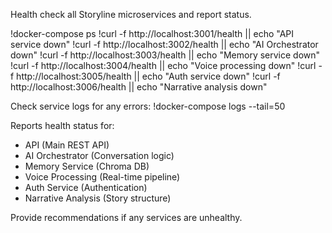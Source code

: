 Health check all Storyline microservices and report status.

!docker-compose ps
!curl -f http://localhost:3001/health || echo "API service down"
!curl -f http://localhost:3002/health || echo "AI Orchestrator down" 
!curl -f http://localhost:3003/health || echo "Memory service down"
!curl -f http://localhost:3004/health || echo "Voice processing down"
!curl -f http://localhost:3005/health || echo "Auth service down"
!curl -f http://localhost:3006/health || echo "Narrative analysis down"

Check service logs for any errors:
!docker-compose logs --tail=50

Reports health status for:
- API (Main REST API)
- AI Orchestrator (Conversation logic)
- Memory Service (Chroma DB)
- Voice Processing (Real-time pipeline)
- Auth Service (Authentication)
- Narrative Analysis (Story structure)

Provide recommendations if any services are unhealthy.